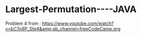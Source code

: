 # Largest-Permutation----JAVA
Problem 4 from : https://www.youtube.com/watch?v=bC7o8P_Ste4&amp;ab_channel=freeCodeCamp.org
